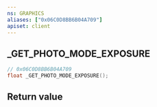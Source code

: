 ```yaml
---
ns: GRAPHICS
aliases: ["0x06C0D8BB6B04A709"]
apiset: client
---
```

## _GET_PHOTO_MODE_EXPOSURE

```c
// 0x06C0D8BB6B04A709
float _GET_PHOTO_MODE_EXPOSURE();
```



## Return value

